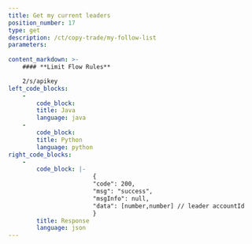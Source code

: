 ```yaml
---
title: Get my current leaders
position_number: 17
type: get
description: /ct/copy-trade/my-follow-list
parameters:
    
content_markdown: >-
    #### **Limit Flow Rules**

    2/s/apikey
left_code_blocks:
    -
        code_block:
        title: Java
        language: java
    -
        code_block:
        title: Python
        language: python
right_code_blocks:
    -
        code_block: |-
                        {
                        "code": 200,
                        "msg": "success",
                        "msgInfo": null,
                        "data": [number,number] // leader accountId
                        }
        title: Response
        language: json
---
```

